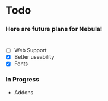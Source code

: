 # Todo

### Here are future plans for Nebula!

#

- [ ] Web Support  
- [x] Better useability
- [x] Fonts

### In Progress

- Addons 


